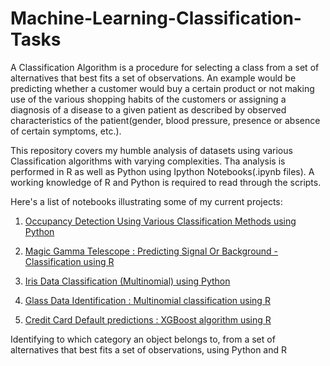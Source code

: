 # Machine-Learning-Classification-Tasks

A Classification Algorithm is a procedure for selecting a class from a set of alternatives that best fits a set of observations. An example would be predicting whether a customer would buy a certain product or not making use of the various shopping habits of the customers or assigning a diagnosis of a disease to a given patient as described by observed characteristics of the patient(gender, blood pressure, presence or absence of certain symptoms, etc.).

This repository covers my humble analysis of datasets using various Classification algorithms with varying complexities. Tha analysis is performed in R as well as Python using Ipython Notebooks(.ipynb files). A working knowledge of R and Python is required to read through the scripts. 

Here's a list of notebooks illustrating some of my current projects:


1.  [Occupancy Detection Using Various Classification Methods using Python](http://nbviewer.jupyter.org/github/sinju-pau/Machine-Learning-Classification-Tasks/blob/master/Occupancydetector.ipynb)

2.  [Magic Gamma Telescope : Predicting Signal Or Background - Classification using R](http://nbviewer.jupyter.org/github/sinju-pau/Machine-Learning-Classification/blob/master/magicgamma.ipynb)

3.  [Iris Data Classification (Multinomial) using Python](http://nbviewer.jupyter.org/github/sinju-pau/Machine-Learning-Classification/blob/master/IrisDataClassification.ipynb)

4.  [Glass Data Identification : Multinomial classification using R](http://nbviewer.jupyter.org/github/sinju-pau/Machine-Learning-Classification/blob/master/GlassIdentificationData.ipynb)


4.  [Credit Card Default predictions : XGBoost algorithm using R](http://nbviewer.jupyter.org/github/sinju-pau/Machine-Learning-Classification/blob/master/xGBoostOnCreditDefault.ipynb)

Identifying to which category an object belongs to, from a set of alternatives that best fits a set of observations, using Python and R
